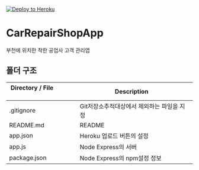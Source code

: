 [![Deploy to Heroku](https://www.herokucdn.com/deploy/button.png)](https://heroku.com/deploy?template=https://github.com/sungkuk5420/CarRepairShopApp/)

# CarRepairShopApp

부천에 위치한 착한 공업사 고객 관리앱

## 폴더 구조

| Directory / File               | Description      |
| ----------------------- | ---------------- |
| .gitignore                  | Git저장소추적대상에서 제외하는 파일을 지정 |
| README.md                 | README |
| app.json                  | Heroku 업로드 버튼의 설정 |
| app.js                  | Node Express의 서버 |
| package.json                  | Node Express의 npm설정 정보 |
